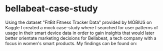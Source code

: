 # bellabeat-case-study

Using the dataset "FitBit Fitness Tracker Data" provided by MÖBIUS on Kaggle I created a mock case-study where I searched for user patterns of usage in their smart device data in order to gain insights that would later better orientate marketing decisions for Bellabeat, a tech company with a focus in women's smart products. My findings can be found on:

